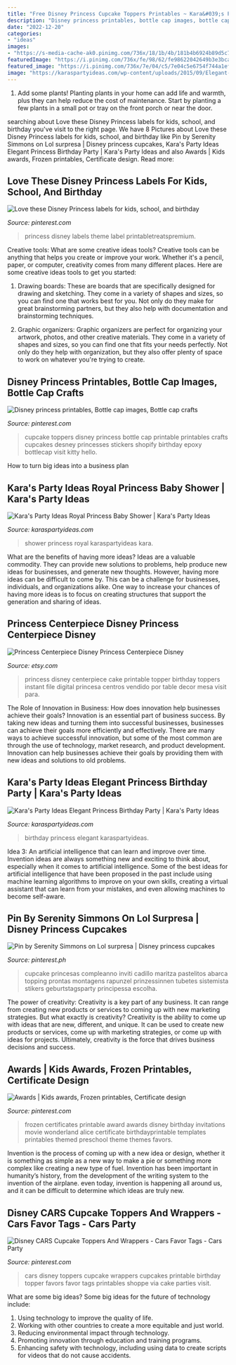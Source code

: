 ```yaml
---
title: "Free Disney Princess Cupcake Toppers Printables ~ Kara&#039;s Party Ideas Elegant Princess Birthday Party"
description: "Disney princess printables, bottle cap images, bottle cap crafts"
date: "2022-12-20"
categories:
- "ideas"
images:
- "https://s-media-cache-ak0.pinimg.com/736x/18/1b/4b/181b4b6924b89d5c725cb1b45405fb33.jpg"
featuredImage: "https://i.pinimg.com/736x/fe/98/62/fe98622042649b3e3bca92814bf233f9.jpg"
featured_image: "https://i.pinimg.com/736x/7e/04/c5/7e04c5e6754f744a1ef1bac609b571db.jpg"
image: "https://karaspartyideas.com/wp-content/uploads/2015/09/Elegant-Princess-Birthday-Party-via-Karas-Party-Ideas-KarasPartyIdeas.com31.jpg"
---
```



1. Add some plants! Planting plants in your home can add life and warmth, plus they can help reduce the cost of maintenance. Start by planting a few plants in a small pot or tray on the front porch or near the door.

	

		
searching about Love these Disney Princess labels for kids, school, and birthday you've visit to the right page. We have 8 Pictures about Love these Disney Princess labels for kids, school, and birthday like Pin by Serenity Simmons on Lol surpresa | Disney princess cupcakes, Kara&#039;s Party Ideas Elegant Princess Birthday Party | Kara&#039;s Party Ideas and also Awards | Kids awards, Frozen printables, Certificate design. Read more:
		
    
## Love These Disney Princess Labels For Kids, School, And Birthday

<img loading=lazy src="https://i.pinimg.com/736x/7e/04/c5/7e04c5e6754f744a1ef1bac609b571db.jpg" onerror="this.onerror=null;this.src='https://tse4.mm.bing.net/th?id=OIP.5o7CRVP--XQdaKfdDQpxoAHaHA&amp;pid=15.1';" alt="Love these Disney Princess labels for kids, school, and birthday">

_Source: pinterest.com_

>princess disney labels theme label printabletreatspremium. 

	

Creative tools: What are some creative ideas tools?
Creative tools can be anything that helps you create or improve your work. Whether it's a pencil, paper, or computer, creativity comes from many different places. Here are some creative ideas tools to get you started:
1. Drawing boards: These are boards that are specifically designed for drawing and sketching. They come in a variety of shapes and sizes, so you can find one that works best for you. Not only do they make for great brainstorming partners, but they also help with documentation and brainstorming techniques.

2. Graphic organizers: Graphic organizers are perfect for organizing your artwork, photos, and other creative materials. They come in a variety of shapes and sizes, so you can find one that fits your needs perfectly. Not only do they help with organization, but they also offer plenty of space to work on whatever you're trying to create.

    
## Disney Princess Printables, Bottle Cap Images, Bottle Cap Crafts

<img loading=lazy src="https://i.pinimg.com/736x/fe/98/62/fe98622042649b3e3bca92814bf233f9.jpg" onerror="this.onerror=null;this.src='https://tse2.mm.bing.net/th?id=OIP.vZs5emUTDYxyhXaWxmRL_QAAAA&amp;pid=15.1';" alt="Disney princess printables, Bottle cap images, Bottle cap crafts">

_Source: pinterest.com_

>cupcake toppers disney princess bottle cap printable printables crafts cupcakes desney princesses stickers shopify birthday epoxy bottlecap visit kitty hello. 

	

How to turn big ideas into a business plan
 

    
## Kara&#039;s Party Ideas Royal Princess Baby Shower | Kara&#039;s Party Ideas

<img loading=lazy src="https://karaspartyideas.com/wp-content/uploads/2017/01/Royal-Princess-Baby-Shower-via-Karas-Party-Ideas-KarasPartyIdeas.com23.jpg" onerror="this.onerror=null;this.src='https://tse4.mm.bing.net/th?id=OIP.eixgnmcN_xKqLPwfTC4ipgHaLG&amp;pid=15.1';" alt="Kara&#039;s Party Ideas Royal Princess Baby Shower | Kara&#039;s Party Ideas">

_Source: karaspartyideas.com_

>shower princess royal karaspartyideas kara. 

	

What are the benefits of having more ideas?
Ideas are a valuable commodity. They can provide new solutions to problems, help produce new ideas for businesses, and generate new thoughts. However, having more ideas can be difficult to come by. This can be a challenge for businesses, individuals, and organizations alike. One way to increase your chances of having more ideas is to focus on creating structures that support the generation and sharing of ideas.

    
## Princess Centerpiece Disney Princess Centerpiece Disney

<img loading=lazy src="https://img1.etsystatic.com/063/1/10531681/il_570xN.791253349_qtmt.jpg" onerror="this.onerror=null;this.src='https://tse4.mm.bing.net/th?id=OIP.Yd7IEJoAet_FEjq9oOO9mwHaKZ&amp;pid=15.1';" alt="Princess Centerpiece Disney Princess Centerpiece Disney">

_Source: etsy.com_

>princess disney centerpiece cake printable topper birthday toppers instant file digital princesa centros vendido por table decor mesa visit para. 

	

The Role of Innovation in Business: How does innovation help businesses achieve their goals?
Innovation is an essential part of business success. By taking new ideas and turning them into successful businesses, businesses can achieve their goals more efficiently and effectively. There are many ways to achieve successful innovation, but some of the most common are through the use of technology, market research, and product development. Innovation can help businesses achieve their goals by providing them with new ideas and solutions to old problems.

    
## Kara&#039;s Party Ideas Elegant Princess Birthday Party | Kara&#039;s Party Ideas

<img loading=lazy src="https://karaspartyideas.com/wp-content/uploads/2015/09/Elegant-Princess-Birthday-Party-via-Karas-Party-Ideas-KarasPartyIdeas.com31.jpg" onerror="this.onerror=null;this.src='https://tse2.mm.bing.net/th?id=OIP.B-CxoL5eG6CybBFXtv0HFAHaEB&amp;pid=15.1';" alt="Kara&#039;s Party Ideas Elegant Princess Birthday Party | Kara&#039;s Party Ideas">

_Source: karaspartyideas.com_

>birthday princess elegant karaspartyideas. 

	

Idea 3: An artificial intelligence that can learn and improve over time.
Invention ideas are always something new and exciting to think about, especially when it comes to artificial intelligence. Some of the best ideas for artificial intelligence that have been proposed in the past include using machine learning algorithms to improve on your own skills, creating a virtual assistant that can learn from your mistakes, and even allowing machines to become self-aware.

    
## Pin By Serenity Simmons On Lol Surpresa | Disney Princess Cupcakes

<img loading=lazy src="https://i.pinimg.com/736x/ff/d3/63/ffd36344cf820f94640da25517b812df.jpg" onerror="this.onerror=null;this.src='https://tse1.mm.bing.net/th?id=OIP.g9wnACXDmZ9bySm_fYL-TgHaJl&amp;pid=15.1';" alt="Pin by Serenity Simmons on Lol surpresa | Disney princess cupcakes">

_Source: pinterest.ph_

>cupcake princesas compleanno inviti cadillo maritza pastelitos abarca topping prontas montagens rapunzel prinzessinnen tubetes sistemista stikers geburtstagsparty principessa escolha. 

	

The power of creativity:
Creativity is a key part of any business. It can range from creating new products or services to coming up with new marketing strategies. But what exactly is creativity?
Creativity is the ability to come up with ideas that are new, different, and unique. It can be used to create new products or services, come up with marketing strategies, or come up with ideas for projects. Ultimately, creativity is the force that drives business decisions and success.

    
## Awards | Kids Awards, Frozen Printables, Certificate Design

<img loading=lazy src="https://i.pinimg.com/originals/09/67/65/096765e702efdc771a36b73f889ee7e0.jpg" onerror="this.onerror=null;this.src='https://tse3.mm.bing.net/th?id=OIP.rlgeN6p0OgjeKzLDe9kSTAHaFP&amp;pid=15.1';" alt="Awards | Kids awards, Frozen printables, Certificate design">

_Source: pinterest.com_

>frozen certificates printable award awards disney birthday invitations movie wonderland alice certificate birthdayprintable templates printables themed preschool theme themes favors. 

	

Invention is the process of coming up with a new idea or design, whether it is something as simple as a new way to make a pie or something more complex like creating a new type of fuel. Invention has been important in humanity’s history, from the development of the writing system to the invention of the airplane. even today, invention is happening all around us, and it can be difficult to determine which ideas are truly new.

    
## Disney CARS Cupcake Toppers And Wrappers - Cars Favor Tags - Cars Party

<img loading=lazy src="https://s-media-cache-ak0.pinimg.com/736x/18/1b/4b/181b4b6924b89d5c725cb1b45405fb33.jpg" onerror="this.onerror=null;this.src='https://tse3.mm.bing.net/th?id=OIP.1NAZvjzc_m3Ju1ssZ4lsogHaFm&amp;pid=15.1';" alt="Disney CARS Cupcake Toppers And Wrappers - Cars Favor Tags - Cars Party">

_Source: pinterest.com_

>cars disney toppers cupcake wrappers cupcakes printable birthday topper favors favor tags printables shoppe via cake parties visit. 

	

What are some big ideas?
Some big ideas for the future of technology include: 
1. Using technology to improve the quality of life. 
2. Working with other countries to create a more equitable and just world. 
3. Reducing environmental impact through technology. 
4. Promoting innovation through education and training programs. 
5. Enhancing safety with technology, including using data to create scripts for videos that do not cause accidents.

